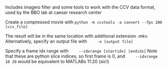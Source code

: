 Includes imageio filter and some tools to work with the CCV data format, used by the BBO lab at caesar research center



Create a compressed movie with
```python -m ccvtools -a convert --fps 200 [ccv_file]```

The result will be in the same location with additional extension .mkv.
Alternatively, specify an output file with
```    -o [output file]```

Specify a frame idx range with
```    --idxrange [startidx] [endidx]```
Note that these are python slice indices, so first frame is 0, and
```    --idxrange 10 20```
would be equivalent to MATLABs 11:20 (sic!)

